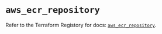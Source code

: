 # `aws_ecr_repository`

Refer to the Terraform Registory for docs: [`aws_ecr_repository`](https://registry.terraform.io/providers/hashicorp/aws/5.6.2/docs/resources/ecr_repository).
